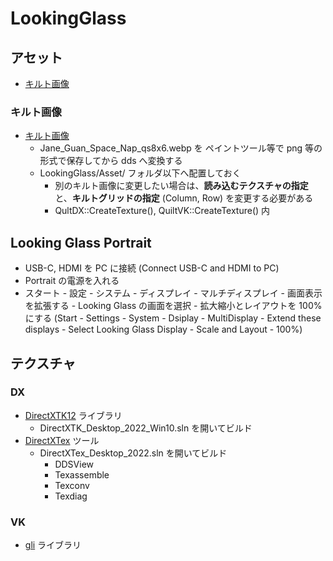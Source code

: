 # LookingGlass

## アセット
- [キルト画像](https://docs.lookingglassfactory.com/keyconcepts/quilts)
<!--
- [デモダウンロード](https://docs.lookingglassfactory.com/getting-started/portrait/demo-holograms)
-->

### キルト画像
- [キルト画像](https://docs.lookingglassfactory.com/keyconcepts/quilts)
    - Jane_Guan_Space_Nap_qs8x6.webp を ペイントツール等で png 等の形式で保存してから dds へ変換する
    - LookingGlass/Asset/ フォルダ以下へ配置しておく
        - 別のキルト画像に変更したい場合は、**読み込むテクスチャの指定**と、**キルトグリッドの指定** (Column, Row) を変更する必要がある
        - QultDX::CreateTexture(), QuiltVK::CreateTexture() 内

## Looking Glass Portrait
- USB-C, HDMI を PC に接続 (Connect USB-C and HDMI to PC)
- Portrait の電源を入れる
- スタート - 設定 - システム - ディスプレイ - マルチディスプレイ - 画面表示を拡張する - Looking Glass の画面を選択 - 拡大縮小とレイアウトを 100% にする (Start - Settings - System - Dsiplay - MultiDisplay - Extend these displays - Select Looking Glass Display - Scale and Layout - 100%) 

## テクスチャ
### DX
- [DirectXTK12](https://github.com/Microsoft/DirectXTK12) ライブラリ
    - DirectXTK_Desktop_2022_Win10.sln を開いてビルド
- [DirectXTex](https://github.com/microsoft/DirectXTex.git) ツール
    - DirectXTex_Desktop_2022.sln を開いてビルド
        - DDSView
        - Texassemble
        - Texconv
        - Texdiag
### VK
- [gli](https://github.com/g-truc/gli) ライブラリ